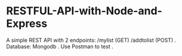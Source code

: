 # RESTFUL-API-with-Node-and-Express
A simple REST API with 2 endpoints: /mylist (GET)  /addtolist (POST) .
Database: Mongodb .
Use Postman to test .
